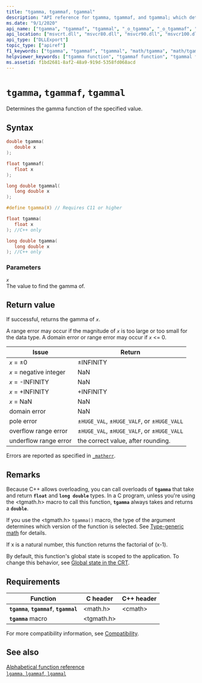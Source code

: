 ```yaml
---
title: "tgamma, tgammaf, tgammal"
description: "API reference for tgamma, tgammaf, and tgammal; which determine the gamma function of the specified value."
ms.date: "9/1/2020"
api_name: ["tgamma", "tgammaf", "tgammal", "_o_tgamma", "_o_tgammaf", "_o_tgammal"]
api_location: ["msvcrt.dll", "msvcr80.dll", "msvcr90.dll", "msvcr100.dll", "msvcr100_clr0400.dll", "msvcr110.dll", "msvcr110_clr0400.dll", "msvcr120.dll", "msvcr120_clr0400.dll", "ucrtbase.dll", "api-ms-win-crt-math-l1-1-0.dll"]
api_type: ["DLLExport"]
topic_type: ["apiref"]
f1_keywords: ["tgamma", "tgammaf", "tgammal", "math/tgamma", "math/tgammaf", "math/tgammal"]
helpviewer_keywords: ["tgamma function", "tgammaf function", "tgammal function"]
ms.assetid: f1bd2681-8af2-48a9-919d-5358fd068acd
---
```

# `tgamma`, `tgammaf`, `tgammal`

Determines the gamma function of the specified value.

## Syntax

```C
double tgamma(
   double x
);

float tgammaf(
   float x
);

long double tgammal(
   long double x
);

#define tgamma(X) // Requires C11 or higher

float tgamma(
   float x
); //C++ only

long double tgamma(
   long double x
); //C++ only
```

### Parameters

*`x`*\
The value to find the gamma of.

## Return value

If successful, returns the gamma of *`x`*.

A range error may occur if the magnitude of *`x`* is too large or too small for the data type. A domain error or range error may occur if *`x`* <= 0.

| Issue | Return |
|---|---|
| *`x`* = ±0 | ±INFINITY |
| *`x`* = negative integer | NaN |
| *`x`* = -INFINITY | NaN |
| *`x`* = +INFINITY | +INFINITY |
| *`x`* = NaN | NaN |
| domain error | NaN |
| pole error | ±`HUGE_VAL`, ±`HUGE_VALF`, or ±`HUGE_VALL` |
| overflow range error | ±`HUGE_VAL`, ±`HUGE_VALF`, or ±`HUGE_VALL` |
| underflow range error | the correct value, after rounding. |

Errors are reported as specified in [`_matherr`](matherr.md).

## Remarks

Because C++ allows overloading, you can call overloads of **`tgamma`** that take and return **`float`** and **`long double`** types. In a C program, unless you're using the \<tgmath.h> macro to call this function, **`tgamma`** always takes and returns a **`double`**.

If you use the \<tgmath.h> `tgamma()` macro, the type of the argument determines which version of the function is selected. See [Type-generic math](../tgmath.md) for details.

If x is a natural number, this function returns the factorial of (x-1).

By default, this function's global state is scoped to the application. To change this behavior, see [Global state in the CRT](../global-state.md).

## Requirements

| Function | C header | C++ header |
|---|---|---|
| **`tgamma`**, **`tgammaf`**,  **`tgammal`** | \<math.h> | \<cmath> |
| **`tgamma`** macro | \<tgmath.h> |  |

For more compatibility information, see [Compatibility](../compatibility.md).

## See also

[Alphabetical function reference](crt-alphabetical-function-reference.md)\
[`lgamma`, `lgammaf`, `lgammal`](lgamma-lgammaf-lgammal.md)
